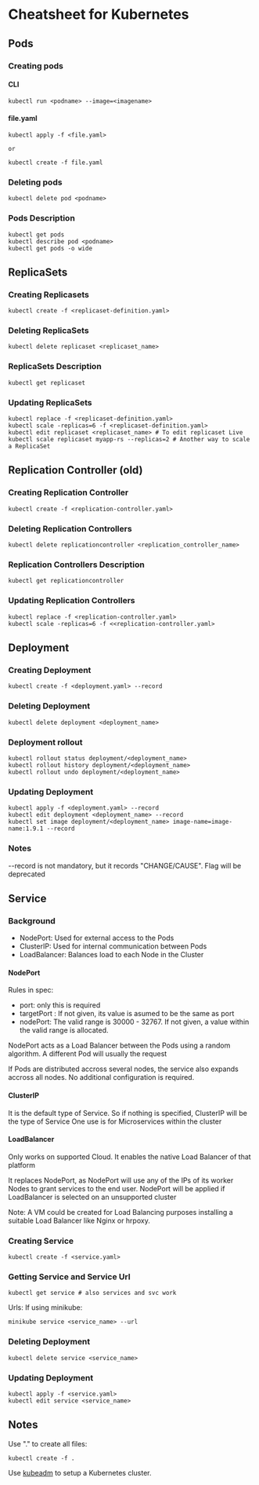 # Cheatsheet for Kubernetes

## Pods

### Creating pods
#### CLI
```
kubectl run <podname> --image=<imagename>
```

#### file.yaml
```
kubectl apply -f <file.yaml>

or

kubectl create -f file.yaml
```

### Deleting pods
```
kubectl delete pod <podname>
```

### Pods Description
```
kubectl get pods
kubectl describe pod <podname>
kubectl get pods -o wide
```


## ReplicaSets

### Creating Replicasets
```
kubectl create -f <replicaset-definition.yaml>
```

### Deleting ReplicaSets
```
kubectl delete replicaset <replicaset_name>
```

### ReplicaSets Description
```
kubectl get replicaset
```

### Updating ReplicaSets
```
kubectl replace -f <replicaset-definition.yaml>
kubectl scale -replicas=6 -f <replicaset-definition.yaml>
kubectl edit replicaset <replicaset_name> # To edit replicaset Live
kubectl scale replicaset myapp-rs --replicas=2 # Another way to scale a ReplicaSet
```


## Replication Controller (old)

### Creating Replication Controller
```
kubectl create -f <replication-controller.yaml>
```

### Deleting Replication Controllers
```
kubectl delete replicationcontroller <replication_controller_name>
```

### Replication Controllers Description
```
kubectl get replicationcontroller
```

### Updating Replication Controllers
```
kubectl replace -f <replication-controller.yaml>
kubectl scale -replicas=6 -f <<replication-controller.yaml>
```


## Deployment

### Creating Deployment
```
kubectl create -f <deployment.yaml> --record
```

### Deleting Deployment
```
kubectl delete deployment <deployment_name>
```

### Deployment rollout
```
kubectl rollout status deployment/<deployment_name>
kubectl rollout history deployment/<deployment_name>
kubectl rollout undo deployment/<deployment_name>
```

### Updating Deployment
```
kubectl apply -f <deployment.yaml> --record
kubectl edit deployment <deployment_name> --record
kubectl set image deployment/<deployment_name> image-name=image-name:1.9.1 --record
```

### Notes
--record is not mandatory, but it records "CHANGE/CAUSE". Flag will be deprecated


## Service
### Background
- NodePort: Used for external access to the Pods
- ClusterIP: Used for internal communication between Pods
- LoadBalancer: Balances load to each Node in the Cluster

#### NodePort
Rules in spec:
- port: only this is required
- targetPort : If not given, its value is asumed to be the same as port
- nodePort: The valid range is 30000 - 32767. If not given, a value within the valid range is allocated.

NodePort acts as a Load Balancer between the Pods using a random algorithm. A different Pod will usually the request

If Pods are distributed accross several nodes, the service also expands accross all nodes. No additional configuration is required.

#### ClusterIP
It is the default type of Service. So if nothing is specified, ClusterIP will be the type of Service
One use is for Microservices within the cluster

#### LoadBalancer
Only works on supported Cloud. It enables the native Load Balancer of that platform

It replaces NodePort, as NodePort will use any of the IPs of its worker Nodes to grant services to the end user. NodePort will be applied if LoadBalancer is selected on an unsupported cluster

Note:
A VM could be created for Load Balancing purposes installing a suitable Load Balancer like Nginx or hrpoxy.



### Creating Service
```
kubectl create -f <service.yaml>
```

### Getting Service and Service Url
```
kubectl get service # also services and svc work
```

Urls:
If using minikube:
```
minikube service <service_name> --url
```

### Deleting Deployment
```
kubectl delete service <service_name>
```

### Updating Deployment
```
kubectl apply -f <service.yaml>
kubectl edit service <service_name>
```


## Notes
Use "." to create all files:

```
kubectl create -f .
```
Use [kubeadm](https://kubernetes.io/docs/reference/setup-tools/kubeadm/) to setup a Kubernetes cluster.
